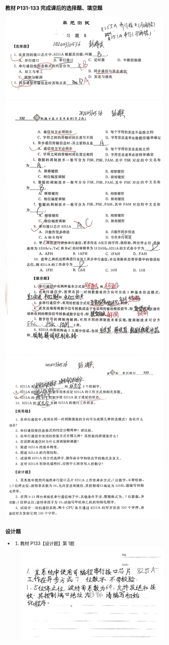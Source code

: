 ### 教材 P131-133 完成课后的选择题、填空题

![](https://raw.githubusercontent.com/Clear-Love/image/main/image/a3ebfd633ff5b83afbf639b433d9648.jpg)
![](https://raw.githubusercontent.com/Clear-Love/image/main/image/ca9c1a120b16eac1aa48b4d6341be7b.jpg)
![](https://raw.githubusercontent.com/Clear-Love/image/main/image/db6cae5cac875bbfa9e3f31e3b26810.jpg)


### 设计题

- 1. 教材 P133【设计题】第 1题
	![](https://raw.githubusercontent.com/Clear-Love/image/main/image/8c9959438102a370303ee7e4d98a7b8.jpg)
```armasm

```
